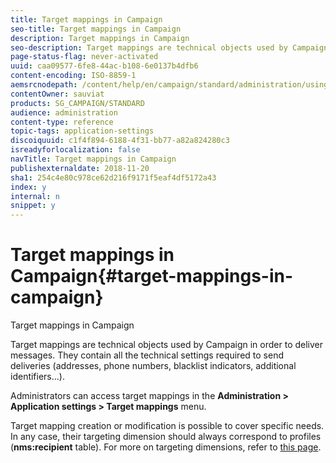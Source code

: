 ```yaml
---
title: Target mappings in Campaign
seo-title: Target mappings in Campaign
description: Target mappings in Campaign
seo-description: Target mappings are technical objects used by Campaign in order to deliver messages. They contain all the technical settings required to send deliveries.
page-status-flag: never-activated
uuid: caa09577-6fe8-44ac-b108-6e0137b4dfb6
content-encoding: ISO-8859-1
aemsrcnodepath: /content/help/en/campaign/standard/administration/using/target-mappings-in-campaign
contentOwner: sauviat
products: SG_CAMPAIGN/STANDARD
audience: administration
content-type: reference
topic-tags: application-settings
discoiquuid: c1f4f894-6188-4f31-bb77-a82a824280c3
isreadyforlocalization: false
navTitle: Target mappings in Campaign
publishexternaldate: 2018-11-20
sha1: 254c4e80c978ce62d216f9171f5eaf4df5172a43
index: y
internal: n
snippet: y
---
```


# Target mappings in Campaign{#target-mappings-in-campaign}

Target mappings in Campaign

Target mappings are technical objects used by Campaign in order to deliver messages. They contain all the technical settings required to send deliveries (addresses, phone numbers, blacklist indicators, additional identifiers...).

Administrators can access target mappings in the **Administration > Application settings > Target mappings** menu.

Target mapping creation or modification is possible to cover specific needs. In any case, their targeting dimension should always correspond to profiles (**nms:recipient** table). For more on targeting dimensions, refer to [this page](../../automating/using/query.md#targeting-dimensions-and-resources).
